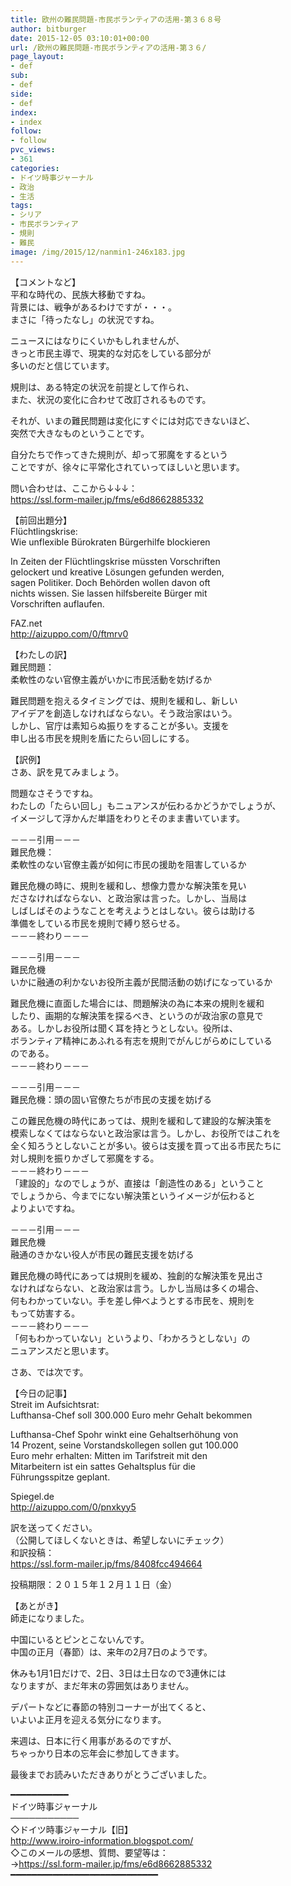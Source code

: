 ```yaml
---
title: 欧州の難民問題-市民ボランティアの活用-第３６８号
author: bitburger
date: 2015-12-05 03:10:01+00:00
url: /欧州の難民問題-市民ボランティアの活用-第３６/
page_layout:
- def
sub:
- def
side:
- def
index:
- index
follow:
- follow
pvc_views:
- 361
categories:
- ドイツ時事ジャーナル
- 政治
- 生活
tags:
- シリア
- 市民ボランティア
- 規則
- 難民
image: /img/2015/12/nanmin1-246x183.jpg
---
```

 

【コメントなど】  
平和な時代の、民族大移動ですね。  
背景には、戦争があるわけですが・・・。  
まさに「待ったなし」の状況ですね。  
  
ニュースにはなりにくいかもしれませんが、  
きっと市民主導で、現実的な対応をしている部分が  
多いのだと信じています。  
  
規則は、ある特定の状況を前提として作られ、  
また、状況の変化に合わせて改訂されるものです。  
  
それが、いまの難民問題は変化にすぐには対応できないほど、  
突然で大きなものということです。  
  
自分たちで作ってきた規則が、却って邪魔をするという  
ことですが、徐々に平常化されていってほしいと思います。  
  
  
問い合わせは、ここから↓↓↓：  
<https://ssl.form-mailer.jp/fms/e6d8662885332>  
  
  
【前回出題分】  
Flüchtlingskrise:  
Wie unflexible Bürokraten Bürgerhilfe blockieren  
  
In Zeiten der Flüchtlingskrise müssten Vorschriften  
gelockert und kreative Lösungen gefunden werden,  
sagen Politiker. Doch Behörden wollen davon oft  
nichts wissen. Sie lassen hilfsbereite Bürger mit  
Vorschriften auflaufen.  
  
FAZ.net  
<http://aizuppo.com/0/ftmrv0>  
  
【わたしの訳】  
難民問題：  
柔軟性のない官僚主義がいかに市民活動を妨げるか  
  
難民問題を抱えるタイミングでは、規則を緩和し、新しい  
アイデアを創造しなければならない。そう政治家はいう。  
しかし、官庁は素知らぬ振りをすることが多い。支援を  
申し出る市民を規則を盾にたらい回しにする。  
  
  
【訳例】  
さあ、訳を見てみましょう。  
  
問題なさそうですね。  
わたしの「たらい回し」もニュアンスが伝わるかどうかでしょうが、  
イメージして浮かんだ単語をわりとそのまま書いています。  
  
－－－引用－－－  
難民危機：  
柔軟性のない官僚主義が如何に市民の援助を阻害しているか  
  
難民危機の時に、規則を緩和し、想像力豊かな解決策を見い  
ださなければならない、と政治家は言った。しかし、当局は  
しばしばそのようなことを考えようとはしない。彼らは助ける  
準備をしている市民を規則で縛り怒らせる。  
－－－終わり－－－  
  
  
－－－引用－－－  
難民危機  
いかに融通の利かないお役所主義が民間活動の妨げになっているか  
  
難民危機に直面した場合には、問題解決の為に本来の規則を緩和  
したり、画期的な解決策を探るべき、というのが政治家の意見で  
ある。しかしお役所は聞く耳を持とうとしない。役所は、  
ボランティア精神にあふれる有志を規則でがんじがらめにしている  
のである。  
－－－終わり－－－  
  
  
－－－引用－－－  
難民危機：頭の固い官僚たちが市民の支援を妨げる  
  
この難民危機の時代にあっては、規則を緩和して建設的な解決策を  
模索しなくてはならないと政治家は言う。しかし、お役所ではこれを  
全く知ろうとしないことが多い。彼らは支援を買って出る市民たちに  
対し規則を振りかざして邪魔をする。  
－－－終わり－－－  
「建設的」なのでしょうが、直接は「創造性のある」ということ  
でしょうから、今までにない解決策というイメージが伝わると  
よりよいですね。  
  
－－－引用－－－  
難民危機  
融通のきかない役人が市民の難民支援を妨げる  
  
難民危機の時代にあっては規則を緩め、独創的な解決策を見出さ  
なければならない、と政治家は言う。しかし当局は多くの場合、  
何もわかっていない。手を差し伸べようとする市民を、規則を  
もって妨害する。  
－－－終わり－－－  
「何もわかっていない」というより、「わかろうとしない」の  
ニュアンスだと思います。  
  
  
さあ、では次です。  
  
【今日の記事】  
Streit im Aufsichtsrat:  
Lufthansa-Chef soll 300.000 Euro mehr Gehalt bekommen  
  
Lufthansa-Chef Spohr winkt eine Gehaltserhöhung von  
14 Prozent, seine Vorstandskollegen sollen gut 100.000  
Euro mehr erhalten: Mitten im Tarifstreit mit den  
Mitarbeitern ist ein sattes Gehaltsplus für die  
Führungsspitze geplant.  
  
Spiegel.de  
<http://aizuppo.com/0/pnxkyy5>  
  
訳を送ってください。  
（公開してほしくないときは、希望しないにチェック）  
和訳投稿：  
 <https://ssl.form-mailer.jp/fms/8408fcc494664>  
  
投稿期限：２０１５年１２月１１日（金）  
  
【あとがき】  
師走になりました。  
  
中国にいるとピンとこないんです。  
中国の正月（春節）は、来年の2月7日のようです。  
  
休みも1月1日だけで、2日、3日は土日なので3連休には  
なりますが、まだ年末の雰囲気はありません。  
  
デパートなどに春節の特別コーナーが出てくると、  
いよいよ正月を迎える気分になります。  
  
来週は、日本に行く用事があるのですが、  
ちゃっかり日本の忘年会に参加してきます。  
  
  
最後までお読みいただきありがとうございました。  
  
  
━━━━━━━━━━━  
ドイツ時事ジャーナル  
───────────  
◇ドイツ時事ジャーナル【旧】  
<http://www.iroiro-information.blogspot.com/>  
◇このメールの感想、質問、要望等は：  
-><https://ssl.form-mailer.jp/fms/e6d8662885332>  
━━━━━━━━━━━━━━━━━━━━━━━━━━━━